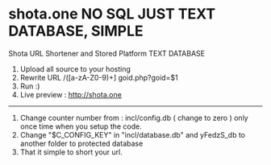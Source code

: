 # shota.one NO SQL JUST TEXT DATABASE, SIMPLE
Shota URL Shortener and Stored Platform TEXT DATABASE 
1. Upload all source to your hosting
2. Rewrite URL /([a-zA-Z0-9)+] goid.php?goid=$1
3. Run :)
4. Live preview : http://shota.one
____________________________________
1. Change counter number from : incl/config.db ( change to zero ) only once time when you setup the code.
2. Change "$C_CONFIG_KEY" in "incl/database.db" and yFedzS_db to another folder to protected database
3. That it simple to short your url.
